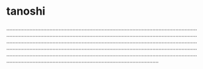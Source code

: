 # tanoshi

...............................................................................................................................................................................................................................................................................................................................................................................................................................................................................................................................................................................................................................................................................................................................................